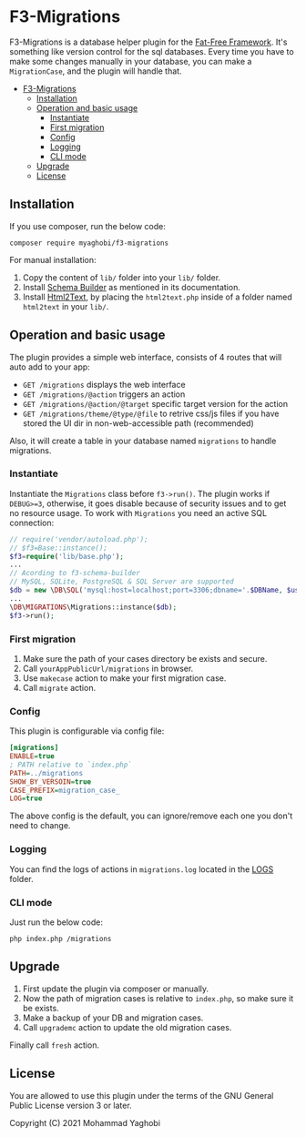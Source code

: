 # F3-Migrations
F3-Migrations is a database helper plugin for the [Fat-Free Framework](http://github.com/bcosca/fatfree).
It's something like version control for the sql databases. Every time you have to make some changes manually in your database, you can make a `MigrationCase`, and the plugin will handle that.


- [F3-Migrations](#f3-migrations)
  - [Installation](#installation)
  - [Operation and basic usage](#operation-and-basic-usage)
    - [Instantiate](#instantiate)
    - [First migration](#first-migration)
    - [Config](#config)
    - [Logging](#logging)
    - [CLI mode](#cli-mode)
  - [Upgrade](#upgrade)
  - [License](#license)

## Installation

If you use composer, run the below code:

```
composer require myaghobi/f3-migrations
```
For manual installation:
1. Copy the content of `lib/` folder into your `lib/` folder. 
2. Install [Schema Builder](https://github.com/ikkez/f3-schema-builder) as mentioned in its documentation.
3. Install [Html2Text](https://github.com/mtibben/html2text), by placing the `html2text.php` inside of a folder named `html2text` in your `lib/`.


## Operation and basic usage

The plugin provides a simple web interface, consists of 4 routes that will auto add to your app:

* `GET /migrations` displays the web interface
* `GET /migrations/@action` triggers an action
* `GET /migrations/@action/@target` specific target version for the action
* `GET /migrations/theme/@type/@file` to retrive css/js files if you have stored the UI dir in non-web-accessible path (recommended)

Also, it will create a table in your database named `migrations` to handle migrations.

### Instantiate

Instantiate the `Migrations` class before `f3->run()`. The plugin works if `DEBUG>=3`, otherwise, it goes disable because of security issues and to get no resource usage. 
To work with `Migrations` you need an active SQL connection:

```php
// require('vendor/autoload.php');
// $f3=Base::instance();
$f3=require('lib/base.php');
...
// Acording to f3-schema-builder
// MySQL, SQLite, PostgreSQL & SQL Server are supported
$db = new \DB\SQL('mysql:host=localhost;port=3306;dbname='.$DBName, $user, $pass);
...
\DB\MIGRATIONS\Migrations::instance($db);
$f3->run();
```

### First migration

1. Make sure the path of your cases directory be exists and secure.
2. Call `yourAppPublicUrl/migrations` in browser. 
3. Use `makecase` action to make your first migration case.
4. Call `migrate` action.


### Config
This plugin is configurable via config file:
``` ini
[migrations]
ENABLE=true
; PATH relative to `index.php`
PATH=../migrations
SHOW_BY_VERSOIN=true
CASE_PREFIX=migration_case_
LOG=true
```
The above config is the default, you can ignore/remove each one you don't need to change.

### Logging

You can find the logs of actions in `migrations.log` located in the [LOGS](http://fatfreeframework.com/quick-reference#LOGS) folder.

### CLI mode

Just run the below code:
```
php index.php /migrations
```

## Upgrade

1. First update the plugin via composer or manually.
2. Now the path of migration cases is relative to `index.php`, so make sure it be exists. 
3. Make a backup of your DB and migration cases.
4. Call `upgrademc` action to update the old migration cases.

Finally call `fresh` action.

## License

You are allowed to use this plugin under the terms of the GNU General Public License version 3 or later.

Copyright (C) 2021 Mohammad Yaghobi
